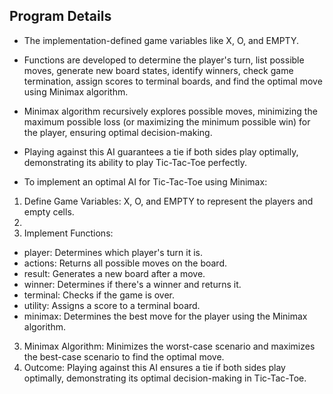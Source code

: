 ## Program Details

- The implementation-defined game variables like X, O, and EMPTY.
- Functions are developed to determine the player's turn, list possible moves, generate new board states, identify winners, check game termination, assign scores to terminal boards, and find the optimal move using Minimax algorithm.
- Minimax algorithm recursively explores possible moves, minimizing the maximum possible loss (or maximizing the minimum possible win) for the player, ensuring optimal decision-making.
- Playing against this AI guarantees a tie if both sides play optimally, demonstrating its ability to play Tic-Tac-Toe perfectly.

- To implement an optimal AI for Tic-Tac-Toe using Minimax:

1. Define Game Variables: X, O, and EMPTY to represent the players and empty cells.
2. 
3. Implement Functions:
  - player: Determines which player's turn it is.
  - actions: Returns all possible moves on the board.
  - result: Generates a new board after a move.
  - winner: Determines if there's a winner and returns it.
  - terminal: Checks if the game is over.
  - utility: Assigns a score to a terminal board.
  - minimax: Determines the best move for the player using the Minimax algorithm.
3. Minimax Algorithm: Minimizes the worst-case scenario and maximizes the best-case scenario to find the optimal move.
4. Outcome: Playing against this AI ensures a tie if both sides play optimally, demonstrating its optimal decision-making in Tic-Tac-Toe.



